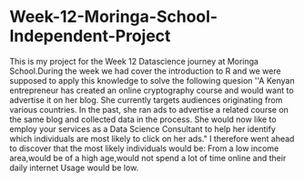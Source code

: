 # Week-12-Moringa-School-Independent-Project
This is my project for the Week 12 Datascience journey at Moringa School.During the week we had cover the introduction to R and we were supposed to apply this knowledge to solve the following quesion ''A Kenyan entrepreneur has created an online cryptography course and would want to advertise it on her blog. She currently targets audiences originating from various countries. In the past, she ran ads to advertise a related course on the same blog and collected data in the process. She would now like to employ your services as a Data Science Consultant to help her identify which individuals are most likely to click on her ads."
I therefore went ahead to discover that the most likely individuals would be: From a low income area,would be of a high age,would not spend a lot of time online and their daily internet Usage would be low.
